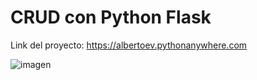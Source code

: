 # CRUD con Python Flask

Link del proyecto:
https://albertoev.pythonanywhere.com

![imagen](https://user-images.githubusercontent.com/27173859/149608176-4ddb967f-2280-4e7c-874d-87174eb522ca.png)

